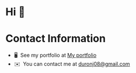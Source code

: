 # Hi 👋

# Contact Information
* 🖥️  See my portfolio at [My portfolio](https://bento.me/yako)
* ✉️  You can contact me at [duronj08@gmail.com](mailto:duronj08@gmail.com)